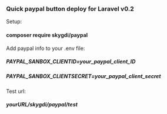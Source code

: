 ### Quick paypal button deploy for Laravel v0.2
Setup:
#### composer require skygdi/paypal
Add paypal info to your .env file:

##### PAYPAL_SANBOX_CLIENTID=your_paypal_client_ID

##### PAYPAL_SANBOX_CLIENTSECRET=your_paypal_client_secret

Test url:
##### yourURL/skygdi/paypal/test